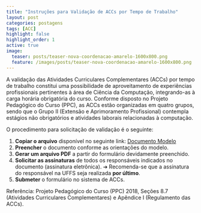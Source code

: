 ```yaml
---
title: "Instruções para Validação de ACCs por Tempo de Trabalho"
layout: post
categories: postagens
tags: [ACC]
highlight: false
highlight_order: 1
active: true
image:
  teaser: posts/teaser-nova-coordenacao-amarelo-1600x800.png
  feature: /images/posts/teaser-nova-coordenacao-amarelo-1600x800.png
---
```


A validação das Atividades Curriculares Complementares (ACCs) por tempo de trabalho constitui uma possibilidade de aproveitamento de experiências profissionais pertinentes à área de Ciência da Computação, integrando-as à carga horária obrigatória do curso. Conforme disposto no Projeto Pedagógico do Curso (PPC), as ACCs estão organizadas em quatro grupos, sendo que o Grupo II (Extensão e Aprimoramento Profissional) contempla estágios não obrigatórios e atividades laborais relacionadas à computação.

O procedimento para solicitação de validação é o seguinte:

1. **Copiar o arquivo** disponível no seguinte link: [Documento Modelo](https://docs.google.com/document/d/1mhFHp7XIhnyx2dFYemUADTFSWAlH5YfUMAWV_lwAaKc/edit?usp=sharing)
2. **Preencher** o documento conforme as orientações do modelo.
3. **Gerar um arquivo PDF** a partir do formulário devidamente preenchido.
4. **Solicitar as assinaturas** de todos os responsáveis indicados no documento (assinatura eletrônica).
   ➔ Recomenda-se que a assinatura do responsável na UFFS seja realizada **por último**.
5. **Submeter** o formulário no sistema de ACCs.

Referência: Projeto Pedagógico do Curso (PPC) 2018, Seções 8.7 (Atividades Curriculares Complementares) e Apêndice I (Regulamento das ACCs).